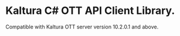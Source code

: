 # Kaltura C# OTT API Client Library.
Compatible with Kaltura OTT server version 10.2.0.1 and above.

